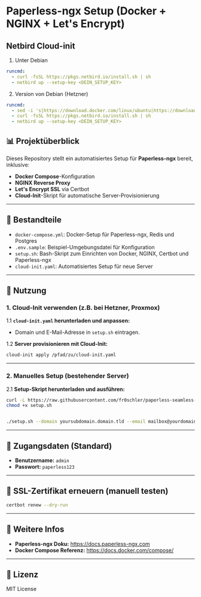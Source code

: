# Paperless-ngx Setup (Docker + NGINX + Let's Encrypt)

## Netbird Cloud-init

1. Unter Debian

```yaml
runcmd:
  - curl -fsSL https://pkgs.netbird.io/install.sh | sh
  - netbird up --setup-key <DEIN_SETUP_KEY>
```

2. Version von Debian (Hetzner)

```yaml
runcmd:
  - sed -i 's|https://download.docker.com/linux/ubuntu|https://download.docker.com/linux/debian|' /etc/apt/sources.list.d/docker.list
  - curl -fsSL https://pkgs.netbird.io/install.sh | sh
  - netbird up --setup-key <DEIN_SETUP_KEY>
```

## 📊 Projektüberblick

Dieses Repository stellt ein automatisiertes Setup für **Paperless-ngx** bereit, inklusive:
- **Docker Compose**-Konfiguration
- **NGINX Reverse Proxy**
- **Let's Encrypt SSL** via Certbot
- **Cloud-Init**-Skript für automatische Server-Provisionierung

---

## 🔧 Bestandteile

- `docker-compose.yml`: Docker-Setup für Paperless-ngx, Redis und Postgres
- `.env.sample`: Beispiel-Umgebungsdatei für Konfiguration
- `setup.sh`: Bash-Skript zum Einrichten von Docker, NGINX, Certbot und Paperless-ngx
- `cloud-init.yaml`: Automatisiertes Setup für neue Server

---

## 📘 Nutzung

### 1. Cloud-Init verwenden (z.B. bei Hetzner, Proxmox)

1.1 **`cloud-init.yaml` herunterladen und anpassen:**
- Domain und E-Mail-Adresse in `setup.sh` eintragen.

1.2 **Server provisionieren mit Cloud-Init:**

```bash
cloud-init apply /pfad/zu/cloud-init.yaml
```

---

### 2. Manuelles Setup (bestehender Server)

2.1 **Setup-Skript herunterladen und ausführen:**

```bash
curl -L https://raw.githubusercontent.com/fr0schler/paperless-seamless-setup/main/setup-paperless.sh -o setup.sh
chmod +x setup.sh
```

```bash

./setup.sh --domain yoursubdomain.domain.tld --email mailbox@yourdomain.de --netbird-key <SETUP-KEY>
```

---

## 🔐 Zugangsdaten (Standard)

- **Benutzername:** `admin`
- **Passwort:** `paperless123`

---

## 🔄 SSL-Zertifikat erneuern (manuell testen)

```bash
certbot renew --dry-run
```

---

## 📖 Weitere Infos

- **Paperless-ngx Doku:** https://docs.paperless-ngx.com
- **Docker Compose Referenz:** https://docs.docker.com/compose/

---

## 📃 Lizenz

MIT License

